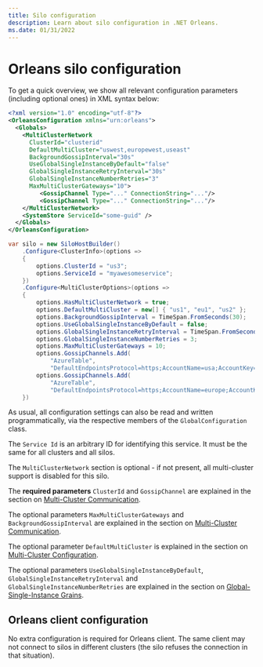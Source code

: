 ```yaml
---
title: Silo configuration
description: Learn about silo configuration in .NET Orleans.
ms.date: 01/31/2022
---
```


# Orleans silo configuration

To get a quick overview, we show all relevant configuration parameters (including optional ones) in XML syntax below:

```xml
<?xml version="1.0" encoding="utf-8"?>
<OrleansConfiguration xmlns="urn:orleans">
  <Globals>
    <MultiClusterNetwork
      ClusterId="clusterid"
      DefaultMultiCluster="uswest,europewest,useast"
      BackgroundGossipInterval="30s"
      UseGlobalSingleInstanceByDefault="false"
      GlobalSingleInstanceRetryInterval="30s"
      GlobalSingleInstanceNumberRetries="3"
      MaxMultiClusterGateways="10">
         <GossipChannel Type="..." ConnectionString="..."/>
         <GossipChannel Type="..." ConnectionString="..."/>
    </MultiClusterNetwork>
    <SystemStore ServiceId="some-guid" />
  </Globals>
</OrleansConfiguration>
```

```csharp
var silo = new SiloHostBuilder()
    .Configure<ClusterInfo>(options =>
    {
        options.ClusterId = "us3";
        options.ServiceId = "myawesomeservice";
    })
    .Configure<MultiClusterOptions>(options =>
    {
        options.HasMultiClusterNetwork = true;
        options.DefaultMultiCluster = new[] { "us1", "eu1", "us2" };
        options.BackgroundGossipInterval = TimeSpan.FromSeconds(30);
        options.UseGlobalSingleInstanceByDefault = false;
        options.GlobalSingleInstanceRetryInterval = TimeSpan.FromSeconds(30);
        options.GlobalSingleInstanceNumberRetries = 3;
        options.MaxMultiClusterGateways = 10;
        options.GossipChannels.Add(
            "AzureTable",
            "DefaultEndpointsProtocol=https;AccountName=usa;AccountKey=...");
        options.GossipChannels.Add(
            "AzureTable",
            "DefaultEndpointsProtocol=https;AccountName=europe;AccountKey=...")
    })
```

As usual, all configuration settings can also be read and written programmatically, via the respective members of the `GlobalConfiguration` class.

The `Service Id` is an arbitrary ID for identifying this service. It must be the same for all clusters and all silos.

The `MultiClusterNetwork` section is optional - if not present, all multi-cluster support is disabled for this silo.

The **required parameters** `ClusterId` and `GossipChannel` are explained in the section on [Multi-Cluster Communication](gossip-channels.md).

The  optional parameters `MaxMultiClusterGateways` and `BackgroundGossipInterval`  are explained in the section on [Multi-Cluster Communication](gossip-channels.md).

The optional parameter `DefaultMultiCluster` is explained in the section on [Multi-Cluster Configuration](multi-cluster-configuration.md).

The optional parameters `UseGlobalSingleInstanceByDefault`,  `GlobalSingleInstanceRetryInterval` and `GlobalSingleInstanceNumberRetries` are explained in the section on [Global-Single-Instance Grains](global-single-instance.md).

## Orleans client configuration

No extra configuration is required for Orleans client. The same client may not connect to silos in different clusters (the silo refuses the connection in that situation).
